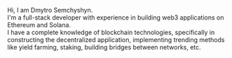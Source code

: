 Hi, I am Dmytro Semchyshyn.  
I'm a full-stack developer with experience in building web3 applications on Ethereum and Solana.   
I have a complete knowledge of blockchain technologies, specifically in constructing the decentralized application, implementing trending methods like yield farming, staking, building bridges between networks, etc.
